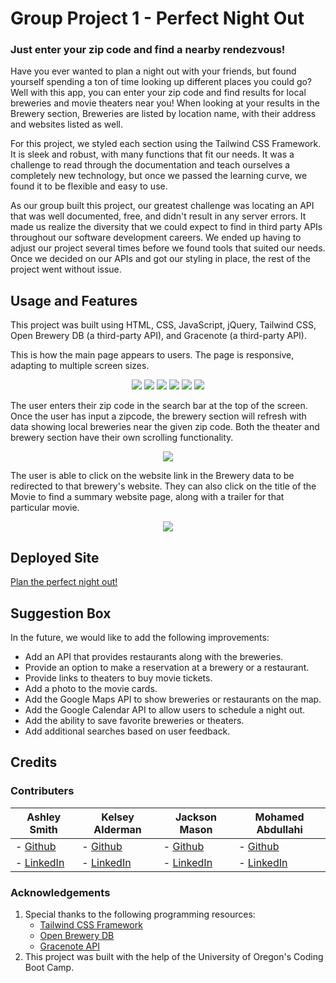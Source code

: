 # Group Project 1 - Perfect Night Out

### Just enter your zip code and find a nearby rendezvous!

Have you ever wanted to plan a night out with your friends, but found yourself spending a ton of time looking up different places you could go? Well with this app, you can enter your zip code and find results for local breweries and movie theaters near you! When looking at your results in the Brewery section, Breweries are listed by location name, with their address and websites listed as well.

For this project, we styled each section using the Tailwind CSS Framework. It is sleek and robust, with many functions that fit our needs. It was a challenge to read through the documentation and teach ourselves a completely new technology, but once we passed the learning curve, we found it to be flexible and easy to use.

As our group built this project, our greatest challenge was locating an API that was well documented, free, and didn't result in any server errors. It made us realize the diversity that we could expect to find in third party APIs throughout our software development careers. We ended up having to adjust our project several times before we found tools that suited our needs. Once we decided on our APIs and got our styling in place, the rest of the project went without issue.

## Usage and Features

This project was built using HTML, CSS, JavaScript, jQuery, Tailwind CSS, Open Brewery DB (a third-party API), and Gracenote (a third-party API).

This is how the main page appears to users. The page is responsive, adapting to multiple screen sizes.

<p align="center">
<img src="./assets/images/homepage1-desktop(cropped).JPG"/>
<img src="./assets/images/homepage2-desktop.JPG"/>
<img src="./assets/images/homepage3-desktop.JPG"/>
<img src="./assets/images/homepage1-mobile.JPG"/>
<img src="./assets/images/homepage2-mobile.JPG"/>
<img src="./assets/images/homepage3-mobile.JPG"/>
</p>

The user enters their zip code in the search bar at the top of the screen. Once the user has input a zipcode, the brewery section will refresh with data showing local breweries near the given zip code. Both the theater and brewery section have their own scrolling functionality.

<p align="center"><img src="./assets/images/Group-Project-1.gif"/></p>

The user is able to click on the website link in the Brewery data to be redirected to that brewery's website. They can also click on the title of the Movie to find a summary website page, along with a trailer for that particular movie.

<p align="center"><img src="./assets/images/Group-Project-1-Links.gif"/></p>

## Deployed Site

<a href="https://ashlynn4567.github.io/Group-Project-1/">Plan the perfect night out!<a>

## Suggestion Box

In the future, we would like to add the following improvements:

- Add an API that provides restaurants along with the breweries.
- Provide an option to make a reservation at a brewery or a restaurant.
- Provide links to theaters to buy movie tickets.
- Add a photo to the movie cards.
- Add the Google Maps API to show breweries or restaurants on the map.
- Add the Google Calendar API to allow users to schedule a night out.
- Add the ability to save favorite breweries or theaters.
- Add additional searches based on user feedback.

## Credits

### Contributers

| **Ashley Smith**                                    | **Kelsey Alderman**                                                 | **Jackson Mason**                                                        | **Mohamed Abdullahi**                                            |
| --------------------------------------------------- | ------------------------------------------------------------------- | ------------------------------------------------------------------------ | ---------------------------------------------------------------- |
| - [Github](https://github.com/ashlynn4567)          | - [Github](https://github.com/kelseyalderman)                       | - [Github](https://github.com/ShibuyaCho)                                | - [Github](https://github.com/mo9399)                            |
| - [LinkedIn](www.linkedin.com/in/Ashley-Lynn-Smith) | - [LinkedIn](https://www.linkedin.com/in/kelsey-alderman-79019922b) | - [LinkedIn](https://www.linkedin.com/mwlite/in/jackson-mason-28b043228) | - [LinkedIn](http://linkedin.com/in/mohamed-abdullahi-944b2922b) |

### Acknowledgements

1. Special thanks to the following programming resources:
   - <a href="https://tailwindcss.com/">Tailwind CSS Framework</a>
   - <a href="https://www.openbrewerydb.org/">Open Brewery DB</a>
   - <a href="https://developer.tmsapi.com/Getting_Started">Gracenote API</a>
2. This project was built with the help of the University of Oregon's Coding Boot Camp.
